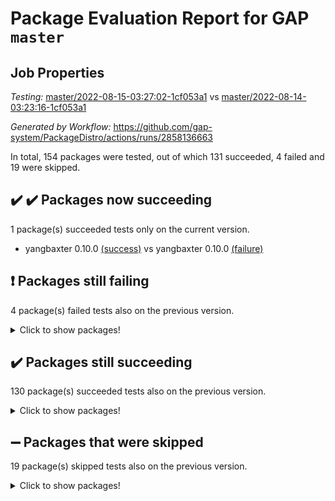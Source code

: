 # Package Evaluation Report for GAP `master`

## Job Properties

*Testing:* [master/2022-08-15-03:27:02-1cf053a1](https://github.com/gap-system/PackageDistro/blob/data/reports/master/2022-08-15-03:27:02-1cf053a1) vs [master/2022-08-14-03:23:16-1cf053a1](https://github.com/gap-system/PackageDistro/blob/data/reports/master/2022-08-14-03:23:16-1cf053a1)

*Generated by Workflow:* https://github.com/gap-system/PackageDistro/actions/runs/2858136663

In total, 154 packages were tested, out of which 131 succeeded, 4 failed and 19 were skipped.

## :heavy_check_mark: :heavy_check_mark: Packages now succeeding

1 package(s) succeeded tests only on the current version.
- yangbaxter 0.10.0 [(success)](https://github.com/gap-system/PackageDistro/runs/7831452724?check_suite_focus=true) vs yangbaxter 0.10.0 [(failure)](https://github.com/gap-system/PackageDistro/runs/7823510707?check_suite_focus=true)

## :exclamation: Packages still failing

4 package(s) failed tests also on the previous version.
<details><summary>Click to show packages!</summary>

- francy 1.2.4 [(failure)](https://github.com/gap-system/PackageDistro/runs/7831447209?check_suite_focus=true)
- hap 1.46 [(failure)](https://github.com/gap-system/PackageDistro/runs/7831447914?check_suite_focus=true)
- packagemanager 1.2 [(failure)](https://github.com/gap-system/PackageDistro/runs/7831449764?check_suite_focus=true)
- recog 1.3.2 [(failure)](https://github.com/gap-system/PackageDistro/runs/7831450657?check_suite_focus=true)
</details>

## :heavy_check_mark: Packages still succeeding

130 package(s) succeeded tests also on the previous version.
<details><summary>Click to show packages!</summary>

- ace 5.5 [(success)](https://github.com/gap-system/PackageDistro/runs/7831444262?check_suite_focus=true)
- aclib 1.3.2 [(success)](https://github.com/gap-system/PackageDistro/runs/7831444330?check_suite_focus=true)
- agt 0.2 [(success)](https://github.com/gap-system/PackageDistro/runs/7831444380?check_suite_focus=true)
- alnuth 3.2.1 [(success)](https://github.com/gap-system/PackageDistro/runs/7831444436?check_suite_focus=true)
- anupq 3.2.6 [(success)](https://github.com/gap-system/PackageDistro/runs/7831444487?check_suite_focus=true)
- atlasrep 2.1.4 [(success)](https://github.com/gap-system/PackageDistro/runs/7831444528?check_suite_focus=true)
- autodoc 2022.07.10 [(success)](https://github.com/gap-system/PackageDistro/runs/7831444571?check_suite_focus=true)
- automata 1.15 [(success)](https://github.com/gap-system/PackageDistro/runs/7831444616?check_suite_focus=true)
- automgrp 1.3.2 [(success)](https://github.com/gap-system/PackageDistro/runs/7831444661?check_suite_focus=true)
- autpgrp 1.11 [(success)](https://github.com/gap-system/PackageDistro/runs/7831444707?check_suite_focus=true)
- cap 2022.08-02 [(success)](https://github.com/gap-system/PackageDistro/runs/7831444738?check_suite_focus=true)
- caratinterface 2.3.4 [(success)](https://github.com/gap-system/PackageDistro/runs/7831444793?check_suite_focus=true)
- cddinterface 2022.08.11 [(success)](https://github.com/gap-system/PackageDistro/runs/7831444902?check_suite_focus=true)
- circle 1.6.5 [(success)](https://github.com/gap-system/PackageDistro/runs/7831444978?check_suite_focus=true)
- classicpres 1.22 [(success)](https://github.com/gap-system/PackageDistro/runs/7831445098?check_suite_focus=true)
- cohomolo 1.6.10 [(success)](https://github.com/gap-system/PackageDistro/runs/7831445205?check_suite_focus=true)
- congruence 1.2.4 [(success)](https://github.com/gap-system/PackageDistro/runs/7831445305?check_suite_focus=true)
- corelg 1.56 [(success)](https://github.com/gap-system/PackageDistro/runs/7831445412?check_suite_focus=true)
- crime 1.6 [(success)](https://github.com/gap-system/PackageDistro/runs/7831445503?check_suite_focus=true)
- crisp 1.4.5 [(success)](https://github.com/gap-system/PackageDistro/runs/7831445568?check_suite_focus=true)
- crypting 0.10 [(success)](https://github.com/gap-system/PackageDistro/runs/7831445629?check_suite_focus=true)
- cryst 4.1.25 [(success)](https://github.com/gap-system/PackageDistro/runs/7831445690?check_suite_focus=true)
- crystcat 1.1.10 [(success)](https://github.com/gap-system/PackageDistro/runs/7831445732?check_suite_focus=true)
- ctbllib 1.3.4 [(success)](https://github.com/gap-system/PackageDistro/runs/7831445804?check_suite_focus=true)
- cubefree 1.19 [(success)](https://github.com/gap-system/PackageDistro/runs/7831445859?check_suite_focus=true)
- curlinterface 2.2.2 [(success)](https://github.com/gap-system/PackageDistro/runs/7831445922?check_suite_focus=true)
- cvec 2.7.6 [(success)](https://github.com/gap-system/PackageDistro/runs/7831446001?check_suite_focus=true)
- datastructures 0.2.7 [(success)](https://github.com/gap-system/PackageDistro/runs/7831446084?check_suite_focus=true)
- deepthought 1.0.5 [(success)](https://github.com/gap-system/PackageDistro/runs/7831446151?check_suite_focus=true)
- design 1.7 [(success)](https://github.com/gap-system/PackageDistro/runs/7831446259?check_suite_focus=true)
- difsets 2.3.1 [(success)](https://github.com/gap-system/PackageDistro/runs/7831446352?check_suite_focus=true)
- digraphs 1.5.3 [(success)](https://github.com/gap-system/PackageDistro/runs/7831446452?check_suite_focus=true)
- edim 1.3.5 [(success)](https://github.com/gap-system/PackageDistro/runs/7831446523?check_suite_focus=true)
- example 4.3.2 [(success)](https://github.com/gap-system/PackageDistro/runs/7831446616?check_suite_focus=true)
- factint 1.6.3 [(success)](https://github.com/gap-system/PackageDistro/runs/7831446677?check_suite_focus=true)
- ferret 1.0.8 [(success)](https://github.com/gap-system/PackageDistro/runs/7831446756?check_suite_focus=true)
- fga 1.4.0 [(success)](https://github.com/gap-system/PackageDistro/runs/7831446815?check_suite_focus=true)
- fining 1.5 [(success)](https://github.com/gap-system/PackageDistro/runs/7831446885?check_suite_focus=true)
- float 1.0.3 [(success)](https://github.com/gap-system/PackageDistro/runs/7831446945?check_suite_focus=true)
- format 1.4.3 [(success)](https://github.com/gap-system/PackageDistro/runs/7831447005?check_suite_focus=true)
- forms 1.2.8 [(success)](https://github.com/gap-system/PackageDistro/runs/7831447054?check_suite_focus=true)
- fplsa 1.2.5 [(success)](https://github.com/gap-system/PackageDistro/runs/7831447092?check_suite_focus=true)
- fr 2.4.10 [(success)](https://github.com/gap-system/PackageDistro/runs/7831447149?check_suite_focus=true)
- fwtree 1.3 [(success)](https://github.com/gap-system/PackageDistro/runs/7831447300?check_suite_focus=true)
- gbnp 1.0.5 [(success)](https://github.com/gap-system/PackageDistro/runs/7831447362?check_suite_focus=true)
- generalizedmorphismsforcap 2022.05-01 [(success)](https://github.com/gap-system/PackageDistro/runs/7831447432?check_suite_focus=true)
- genss 1.6.7 [(success)](https://github.com/gap-system/PackageDistro/runs/7831447494?check_suite_focus=true)
- gradedringforhomalg 2022.07-01 [(success)](https://github.com/gap-system/PackageDistro/runs/7831447543?check_suite_focus=true)
- grape 4.8.5 [(success)](https://github.com/gap-system/PackageDistro/runs/7831447609?check_suite_focus=true)
- groupoids 1.71 [(success)](https://github.com/gap-system/PackageDistro/runs/7831447671?check_suite_focus=true)
- grpconst 2.6.2 [(success)](https://github.com/gap-system/PackageDistro/runs/7831447732?check_suite_focus=true)
- guarana 0.96.3 [(success)](https://github.com/gap-system/PackageDistro/runs/7831447792?check_suite_focus=true)
- guava 3.16 [(success)](https://github.com/gap-system/PackageDistro/runs/7831447861?check_suite_focus=true)
- hapcryst 0.1.15 [(success)](https://github.com/gap-system/PackageDistro/runs/7831447983?check_suite_focus=true)
- hecke 1.5.3 [(success)](https://github.com/gap-system/PackageDistro/runs/7831448057?check_suite_focus=true)
- help 3.5 [(success)](https://github.com/gap-system/PackageDistro/runs/7831448123?check_suite_focus=true)
- idrel 2.44 [(success)](https://github.com/gap-system/PackageDistro/runs/7831448178?check_suite_focus=true)
- images 1.3.1 [(success)](https://github.com/gap-system/PackageDistro/runs/7831448234?check_suite_focus=true)
- intpic 0.3.0 [(success)](https://github.com/gap-system/PackageDistro/runs/7831448294?check_suite_focus=true)
- io 4.7.2 [(success)](https://github.com/gap-system/PackageDistro/runs/7831448348?check_suite_focus=true)
- irredsol 1.4.3 [(success)](https://github.com/gap-system/PackageDistro/runs/7831448399?check_suite_focus=true)
- json 2.1.0 [(success)](https://github.com/gap-system/PackageDistro/runs/7831448465?check_suite_focus=true)
- jupyterkernel 1.4.1 [(success)](https://github.com/gap-system/PackageDistro/runs/7831448511?check_suite_focus=true)
- jupyterviz 1.5.1 [(success)](https://github.com/gap-system/PackageDistro/runs/7831448556?check_suite_focus=true)
- kan 1.34 [(success)](https://github.com/gap-system/PackageDistro/runs/7831448603?check_suite_focus=true)
- kbmag 1.5.9 [(success)](https://github.com/gap-system/PackageDistro/runs/7831448651?check_suite_focus=true)
- laguna 3.9.5 [(success)](https://github.com/gap-system/PackageDistro/runs/7831448703?check_suite_focus=true)
- liealgdb 2.2.1 [(success)](https://github.com/gap-system/PackageDistro/runs/7831448741?check_suite_focus=true)
- liepring 2.7 [(success)](https://github.com/gap-system/PackageDistro/runs/7831448801?check_suite_focus=true)
- liering 2.4.2 [(success)](https://github.com/gap-system/PackageDistro/runs/7831448845?check_suite_focus=true)
- linearalgebraforcap 2022.08-01 [(success)](https://github.com/gap-system/PackageDistro/runs/7831448884?check_suite_focus=true)
- loops 3.4.2 [(success)](https://github.com/gap-system/PackageDistro/runs/7831448925?check_suite_focus=true)
- lpres 1.0.3 [(success)](https://github.com/gap-system/PackageDistro/runs/7831448973?check_suite_focus=true)
- majoranaalgebras 1.4 [(success)](https://github.com/gap-system/PackageDistro/runs/7831449014?check_suite_focus=true)
- mapclass 1.4.5 [(success)](https://github.com/gap-system/PackageDistro/runs/7831449065?check_suite_focus=true)
- matgrp 0.64 [(success)](https://github.com/gap-system/PackageDistro/runs/7831449113?check_suite_focus=true)
- modisom 2.5.3 [(success)](https://github.com/gap-system/PackageDistro/runs/7831449174?check_suite_focus=true)
- modulepresentationsforcap 2022.08-01 [(success)](https://github.com/gap-system/PackageDistro/runs/7831449206?check_suite_focus=true)
- monoidalcategories 2022.08-02 [(success)](https://github.com/gap-system/PackageDistro/runs/7831449252?check_suite_focus=true)
- nconvex 2020.11-04 [(success)](https://github.com/gap-system/PackageDistro/runs/7831449296?check_suite_focus=true)
- nilmat 1.4.2 [(success)](https://github.com/gap-system/PackageDistro/runs/7831449354?check_suite_focus=true)
- nock 1.5 [(success)](https://github.com/gap-system/PackageDistro/runs/7831449387?check_suite_focus=true)
- normalizinterface 1.3.4 [(success)](https://github.com/gap-system/PackageDistro/runs/7831449455?check_suite_focus=true)
- nq 2.5.8 [(success)](https://github.com/gap-system/PackageDistro/runs/7831449532?check_suite_focus=true)
- numericalsgps 1.3.1 [(success)](https://github.com/gap-system/PackageDistro/runs/7831449580?check_suite_focus=true)
- openmath 11.5.1 [(success)](https://github.com/gap-system/PackageDistro/runs/7831449643?check_suite_focus=true)
- orb 4.8.5 [(success)](https://github.com/gap-system/PackageDistro/runs/7831449711?check_suite_focus=true)
- patternclass 2.4.2 [(success)](https://github.com/gap-system/PackageDistro/runs/7831449836?check_suite_focus=true)
- permut 2.0.4 [(success)](https://github.com/gap-system/PackageDistro/runs/7831449901?check_suite_focus=true)
- polenta 1.3.10 [(success)](https://github.com/gap-system/PackageDistro/runs/7831449990?check_suite_focus=true)
- polymaking 0.8.6 [(success)](https://github.com/gap-system/PackageDistro/runs/7831450059?check_suite_focus=true)
- primgrp 3.4.2 [(success)](https://github.com/gap-system/PackageDistro/runs/7831450138?check_suite_focus=true)
- profiling 2.5.0 [(success)](https://github.com/gap-system/PackageDistro/runs/7831450207?check_suite_focus=true)
- qpa 1.34 [(success)](https://github.com/gap-system/PackageDistro/runs/7831450270?check_suite_focus=true)
- quagroup 1.8.3 [(success)](https://github.com/gap-system/PackageDistro/runs/7831450344?check_suite_focus=true)
- radiroot 2.9 [(success)](https://github.com/gap-system/PackageDistro/runs/7831450442?check_suite_focus=true)
- rcwa 4.7.0 [(success)](https://github.com/gap-system/PackageDistro/runs/7831450527?check_suite_focus=true)
- rds 1.8 [(success)](https://github.com/gap-system/PackageDistro/runs/7831450578?check_suite_focus=true)
- repndecomp 1.2.1 [(success)](https://github.com/gap-system/PackageDistro/runs/7831450717?check_suite_focus=true)
- repsn 3.1.0 [(success)](https://github.com/gap-system/PackageDistro/runs/7831450797?check_suite_focus=true)
- resclasses 4.7.3 [(success)](https://github.com/gap-system/PackageDistro/runs/7831450877?check_suite_focus=true)
- scscp 2.3.1 [(success)](https://github.com/gap-system/PackageDistro/runs/7831450946?check_suite_focus=true)
- semigroups 5.0.2 [(success)](https://github.com/gap-system/PackageDistro/runs/7831451031?check_suite_focus=true)
- sglppow 2.2 [(success)](https://github.com/gap-system/PackageDistro/runs/7831451106?check_suite_focus=true)
- sgpviz 0.999.5 [(success)](https://github.com/gap-system/PackageDistro/runs/7831451175?check_suite_focus=true)
- simpcomp 2.1.14 [(success)](https://github.com/gap-system/PackageDistro/runs/7831451256?check_suite_focus=true)
- singular 2020.12.18 [(success)](https://github.com/gap-system/PackageDistro/runs/7831451334?check_suite_focus=true)
- sla 1.5.3 [(success)](https://github.com/gap-system/PackageDistro/runs/7831451389?check_suite_focus=true)
- smallgrp 1.5 [(success)](https://github.com/gap-system/PackageDistro/runs/7831451477?check_suite_focus=true)
- smallsemi 0.6.13 [(success)](https://github.com/gap-system/PackageDistro/runs/7831451551?check_suite_focus=true)
- sonata 2.9.4 [(success)](https://github.com/gap-system/PackageDistro/runs/7831451599?check_suite_focus=true)
- sophus 1.27 [(success)](https://github.com/gap-system/PackageDistro/runs/7831451653?check_suite_focus=true)
- spinsym 1.5.2 [(success)](https://github.com/gap-system/PackageDistro/runs/7831451705?check_suite_focus=true)
- standardff 0.9.3 [(success)](https://github.com/gap-system/PackageDistro/runs/7831451776?check_suite_focus=true)
- symbcompcc 1.3.2 [(success)](https://github.com/gap-system/PackageDistro/runs/7831451826?check_suite_focus=true)
- thelma 1.3 [(success)](https://github.com/gap-system/PackageDistro/runs/7831451879?check_suite_focus=true)
- tomlib 1.2.9 [(success)](https://github.com/gap-system/PackageDistro/runs/7831451964?check_suite_focus=true)
- toric 1.9.5 [(success)](https://github.com/gap-system/PackageDistro/runs/7831452016?check_suite_focus=true)
- toricvarieties 2022.07.13 [(success)](https://github.com/gap-system/PackageDistro/runs/7831452067?check_suite_focus=true)
- transgrp 3.6.3 [(success)](https://github.com/gap-system/PackageDistro/runs/7831452133?check_suite_focus=true)
- ugaly 4.0.3 [(success)](https://github.com/gap-system/PackageDistro/runs/7831452199?check_suite_focus=true)
- unipot 1.5 [(success)](https://github.com/gap-system/PackageDistro/runs/7831452253?check_suite_focus=true)
- unitlib 4.1.0 [(success)](https://github.com/gap-system/PackageDistro/runs/7831452312?check_suite_focus=true)
- utils 0.76 [(success)](https://github.com/gap-system/PackageDistro/runs/7831452368?check_suite_focus=true)
- uuid 0.7 [(success)](https://github.com/gap-system/PackageDistro/runs/7831452434?check_suite_focus=true)
- walrus 0.9991 [(success)](https://github.com/gap-system/PackageDistro/runs/7831452500?check_suite_focus=true)
- wedderga 4.10.2 [(success)](https://github.com/gap-system/PackageDistro/runs/7831452583?check_suite_focus=true)
- xmod 2.88 [(success)](https://github.com/gap-system/PackageDistro/runs/7831452631?check_suite_focus=true)
- xmodalg 1.22 [(success)](https://github.com/gap-system/PackageDistro/runs/7831452675?check_suite_focus=true)
- zeromqinterface 0.14 [(success)](https://github.com/gap-system/PackageDistro/runs/7831452772?check_suite_focus=true)
</details>

## :heavy_minus_sign: Packages that were skipped

19 package(s) skipped tests also on the previous version.
<details><summary>Click to show packages!</summary>

- 4ti2interface 2022.03-01 [(skipped)](https://github.com/gap-system/PackageDistro/runs/7831354909?check_suite_focus=true)
- browse 1.8.14 [(skipped)](https://github.com/gap-system/PackageDistro/runs/7831354909?check_suite_focus=true)
- examplesforhomalg 2022.03-01 [(skipped)](https://github.com/gap-system/PackageDistro/runs/7831354909?check_suite_focus=true)
- gapdoc 1.6.5 [(skipped)](https://github.com/gap-system/PackageDistro/runs/7831354909?check_suite_focus=true)
- gauss 2022.03-01 [(skipped)](https://github.com/gap-system/PackageDistro/runs/7831354909?check_suite_focus=true)
- gaussforhomalg 2022.06-01 [(skipped)](https://github.com/gap-system/PackageDistro/runs/7831354909?check_suite_focus=true)
- gradedmodules 2022.03-01 [(skipped)](https://github.com/gap-system/PackageDistro/runs/7831354909?check_suite_focus=true)
- homalg 2022.03-01 [(skipped)](https://github.com/gap-system/PackageDistro/runs/7831354909?check_suite_focus=true)
- homalgtocas 2022.07-01 [(skipped)](https://github.com/gap-system/PackageDistro/runs/7831354909?check_suite_focus=true)
- io_forhomalg 2022.03-01 [(skipped)](https://github.com/gap-system/PackageDistro/runs/7831354909?check_suite_focus=true)
- itc 1.5.1 [(skipped)](https://github.com/gap-system/PackageDistro/runs/7831354909?check_suite_focus=true)
- localizeringforhomalg 2022.03-01 [(skipped)](https://github.com/gap-system/PackageDistro/runs/7831354909?check_suite_focus=true)
- matricesforhomalg 2022.06-01 [(skipped)](https://github.com/gap-system/PackageDistro/runs/7831354909?check_suite_focus=true)
- modules 2022.03-01 [(skipped)](https://github.com/gap-system/PackageDistro/runs/7831354909?check_suite_focus=true)
- polycyclic 2.16 [(skipped)](https://github.com/gap-system/PackageDistro/runs/7831354909?check_suite_focus=true)
- ringsforhomalg 2022.07-01 [(skipped)](https://github.com/gap-system/PackageDistro/runs/7831354909?check_suite_focus=true)
- sco 2022.03-01 [(skipped)](https://github.com/gap-system/PackageDistro/runs/7831354909?check_suite_focus=true)
- toolsforhomalg 2022.05-01 [(skipped)](https://github.com/gap-system/PackageDistro/runs/7831354909?check_suite_focus=true)
- xgap 4.31 [(skipped)](https://github.com/gap-system/PackageDistro/runs/7831354909?check_suite_focus=true)
</details>


